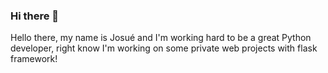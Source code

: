 ### Hi there 👋

Hello there, my name is Josué and I'm working hard to be a great Python developer, right know I'm working on some private web projects with flask framework!

<!--
[![Anurag's GitHub stats](https://github-readme-stats.vercel.app/api?username=joisgori)](https://github.com/anuraghazra/github-readme-stats)
-->

<!--
**joisgori/joisgori** is a ✨ _special_ ✨ repository because its `README.md` (this file) appears on your GitHub profile.

Here are some ideas to get you started:

- 🔭 I’m currently working on ...
- 🌱 I’m currently learning ...
- 👯 I’m looking to collaborate on ...
- 🤔 I’m looking for help with ...
- 💬 Ask me about ...
- 📫 How to reach me: ...
- 😄 Pronouns: ...
- ⚡ Fun fact: ...
-->
